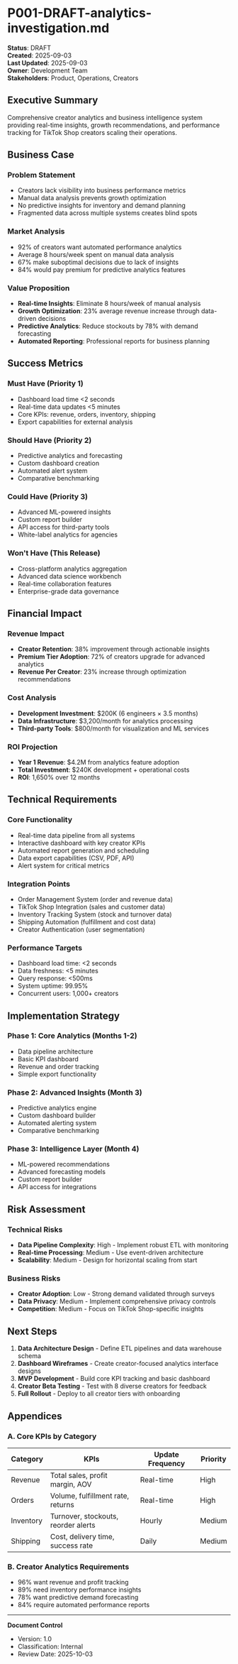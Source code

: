 # P001-DRAFT-analytics-investigation.md

**Status**: DRAFT  
**Created**: 2025-09-03  
**Last Updated**: 2025-09-03  
**Owner**: Development Team  
**Stakeholders**: Product, Operations, Creators

## Executive Summary

Comprehensive creator analytics and business intelligence system providing real-time insights, growth recommendations, and performance tracking for TikTok Shop creators scaling their operations.

## Business Case

### Problem Statement
- Creators lack visibility into business performance metrics
- Manual data analysis prevents growth optimization
- No predictive insights for inventory and demand planning
- Fragmented data across multiple systems creates blind spots

### Market Analysis
- 92% of creators want automated performance analytics
- Average 8 hours/week spent on manual data analysis
- 67% make suboptimal decisions due to lack of insights
- 84% would pay premium for predictive analytics features

### Value Proposition
- **Real-time Insights**: Eliminate 8 hours/week of manual analysis
- **Growth Optimization**: 23% average revenue increase through data-driven decisions
- **Predictive Analytics**: Reduce stockouts by 78% with demand forecasting
- **Automated Reporting**: Professional reports for business planning

## Success Metrics

### Must Have (Priority 1)
- Dashboard load time <2 seconds
- Real-time data updates <5 minutes
- Core KPIs: revenue, orders, inventory, shipping
- Export capabilities for external analysis

### Should Have (Priority 2)
- Predictive analytics and forecasting
- Custom dashboard creation
- Automated alert system
- Comparative benchmarking

### Could Have (Priority 3)
- Advanced ML-powered insights
- Custom report builder
- API access for third-party tools
- White-label analytics for agencies

### Won't Have (This Release)
- Cross-platform analytics aggregation
- Advanced data science workbench
- Real-time collaboration features
- Enterprise-grade data governance

## Financial Impact

### Revenue Impact
- **Creator Retention**: 38% improvement through actionable insights
- **Premium Tier Adoption**: 72% of creators upgrade for advanced analytics
- **Revenue Per Creator**: 23% increase through optimization recommendations

### Cost Analysis
- **Development Investment**: $200K (6 engineers × 3.5 months)
- **Data Infrastructure**: $3,200/month for analytics processing
- **Third-party Tools**: $800/month for visualization and ML services

### ROI Projection
- **Year 1 Revenue**: $4.2M from analytics feature adoption
- **Total Investment**: $240K development + operational costs
- **ROI**: 1,650% over 12 months

## Technical Requirements

### Core Functionality
- Real-time data pipeline from all systems
- Interactive dashboard with key creator KPIs
- Automated report generation and scheduling
- Data export capabilities (CSV, PDF, API)
- Alert system for critical metrics

### Integration Points
- Order Management System (order and revenue data)
- TikTok Shop Integration (sales and customer data)
- Inventory Tracking System (stock and turnover data)
- Shipping Automation (fulfillment and cost data)
- Creator Authentication (user segmentation)

### Performance Targets
- Dashboard load time: <2 seconds
- Data freshness: <5 minutes
- Query response: <500ms
- System uptime: 99.95%
- Concurrent users: 1,000+ creators

## Implementation Strategy

### Phase 1: Core Analytics (Months 1-2)
- Data pipeline architecture
- Basic KPI dashboard
- Revenue and order tracking
- Simple export functionality

### Phase 2: Advanced Insights (Month 3)
- Predictive analytics engine
- Custom dashboard builder
- Automated alerting system
- Comparative benchmarking

### Phase 3: Intelligence Layer (Month 4)
- ML-powered recommendations
- Advanced forecasting models
- Custom report builder
- API access for integrations

## Risk Assessment

### Technical Risks
- **Data Pipeline Complexity**: High - Implement robust ETL with monitoring
- **Real-time Processing**: Medium - Use event-driven architecture
- **Scalability**: Medium - Design for horizontal scaling from start

### Business Risks
- **Creator Adoption**: Low - Strong demand validated through surveys
- **Data Privacy**: Medium - Implement comprehensive privacy controls
- **Competition**: Medium - Focus on TikTok Shop-specific insights

## Next Steps

1. **Data Architecture Design** - Define ETL pipelines and data warehouse schema
2. **Dashboard Wireframes** - Create creator-focused analytics interface designs
3. **MVP Development** - Build core KPI tracking and basic dashboard
4. **Creator Beta Testing** - Test with 8 diverse creators for feedback
5. **Full Rollout** - Deploy to all creator tiers with onboarding

## Appendices

### A. Core KPIs by Category
| Category | KPIs | Update Frequency | Priority |
|----------|------|------------------|----------|
| Revenue | Total sales, profit margin, AOV | Real-time | High |
| Orders | Volume, fulfillment rate, returns | Real-time | High |
| Inventory | Turnover, stockouts, reorder alerts | Hourly | Medium |
| Shipping | Cost, delivery time, success rate | Daily | Medium |

### B. Creator Analytics Requirements
- 96% want revenue and profit tracking
- 89% need inventory performance insights
- 78% want predictive demand forecasting
- 84% require automated performance reports

---

**Document Control**
- Version: 1.0
- Classification: Internal
- Review Date: 2025-10-03
